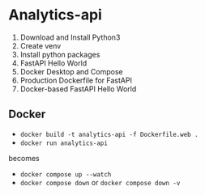 # Analytics-api

1. Download and Install Python3
2. Create venv
3. Install python packages
4. FastAPI Hello World
5. Docker Desktop and Compose
6. Production Dockerfile for FastAPI
7. Docker-based FastAPI Hello World

## Docker
- `docker build -t analytics-api -f Dockerfile.web .`
- `docker run analytics-api`

becomes
- `docker compose up --watch`
- `docker compose down` or `docker compose down -v`